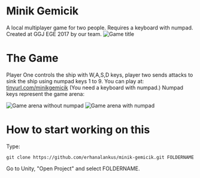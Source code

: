 # Minik Gemicik
A local multiplayer game for two people. Requires a keyboard with numpad. Created at GGJ EGE 2017 by our team.
![Game title](https://raw.githubusercontent.com/erhanalankus/minik-gemicik/master/title.jpg)

# The Game
Player One controls the ship with W,A,S,D keys, player two sends attacks to sink the ship using numpad keys 1 to 9. You can play at: [tinyurl.com/minikgemicik](http://tinyurl.com/minikgemicik) (You need a keyboard with numpad.) Numpad keys represent the game arena:

![Game arena without numpad](https://raw.githubusercontent.com/erhanalankus/minik-gemicik/master/ss-without-numpad.png) ![Game arena with numpad](https://raw.githubusercontent.com/erhanalankus/minik-gemicik/master/ss-with-numpad.png)

# How to start working on this
Type:
```
git clone https://github.com/erhanalankus/minik-gemicik.git FOLDERNAME
```
Go to Unity, "Open Project" and select FOLDERNAME.

